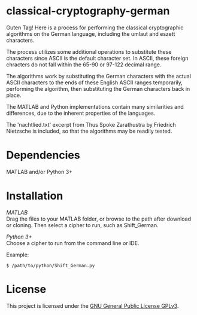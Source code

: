 # classical-cryptography-german

Guten Tag!  Here is a process for performing the classical cryptographic algorithms on the German language, including the umlaut and eszett characters.  

The process utilizes some additional operations to substitute these characters since ASCII is the default character set.  In ASCII, these foreign chracters do not fall within the 65-90 or 97-122 decimal range.  

The algorithms work by substituting the German characters with the actual ASCII characters to the ends of these English ASCII ranges temporarily, performing the algorithm, then substituting the German characters back in place.  

The MATLAB and Python implementations contain many similarities and differences, due to the inherent properties of the languages.

The 'nachtlied.txt' excerpt from Thus Spoke Zarathustra by Friedrich Nietzsche is included, so that the algorithms may be readily tested.  

Dependencies
===
MATLAB and/or Python 3+

Installation
===
*MATLAB*  
Drag the files to your MATLAB folder, or browse to the path after download or cloning.  Then select a cipher to run, such as Shift_German.

*Python 3+*  
Choose a cipher to run from the command line or IDE.  

Example:
```
$ /path/to/python/Shift_German.py
```
 
License
===

This project is licensed under the [GNU General Public License GPLv3](https://www.gnu.org/licenses/gpl-3.0.en.html).

